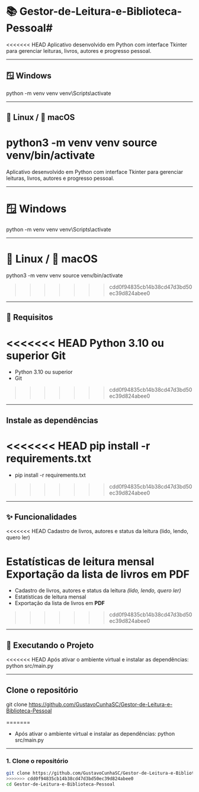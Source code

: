 # 📚 Gestor-de-Leitura-e-Biblioteca-Pessoal#

<<<<<<< HEAD
Aplicativo desenvolvido em Python com interface Tkinter para gerenciar leituras, livros, autores e progresso pessoal.

---

## 🪟 Windows

python -m venv venv venv\Scripts\activate

---

## 🐧 Linux / 🍏 macOS
python3 -m venv venv source venv/bin/activate
=======
Aplicativo desenvolvido em Python com interface Tkinter para gerenciar leituras, livros, autores e progresso pessoal. 

---

# 🪟 Windows #
python -m venv venv
venv\Scripts\activate

---

# 🐧 Linux / 🍏 macOS #
python3 -m venv venv
source venv/bin/activate
>>>>>>> cdd0f94835cb14b38cd47d3bd50ec39d824abee0

---

## 🔧 Requisitos
<<<<<<< HEAD
Python 3.10 ou superior
Git
=======

- Python 3.10 ou superior
- Git
>>>>>>> cdd0f94835cb14b38cd47d3bd50ec39d824abee0

---

## Instale as dependências
<<<<<<< HEAD
pip install -r requirements.txt
=======
- pip install -r requirements.txt
>>>>>>> cdd0f94835cb14b38cd47d3bd50ec39d824abee0

---

## ✨ Funcionalidades
<<<<<<< HEAD
Cadastro de livros, autores e status da leitura (lido, lendo, quero ler)

Estatísticas de leitura mensal
Exportação da lista de livros em PDF
=======

- Cadastro de livros, autores e status da leitura *(lido, lendo, quero ler)*
- Estatísticas de leitura mensal
- Exportação da lista de livros em **PDF**
>>>>>>> cdd0f94835cb14b38cd47d3bd50ec39d824abee0

---

## 🧪 Executando o Projeto
<<<<<<< HEAD
Após ativar o ambiente virtual e instalar as dependências: python src/main.py

---

## Clone o repositório
git clone https://github.com/GustavoCunhaSC/Gestor-de-Leitura-e-Biblioteca-Pessoal

=======
- Após ativar o ambiente virtual e instalar as dependências:
python src/main.py

---

### 1. Clone o repositório

```bash
git clone https://github.com/GustavoCunhaSC/Gestor-de-Leitura-e-Biblioteca-Pessoal
>>>>>>> cdd0f94835cb14b38cd47d3bd50ec39d824abee0
cd Gestor-de-Leitura-e-Biblioteca-Pessoal
